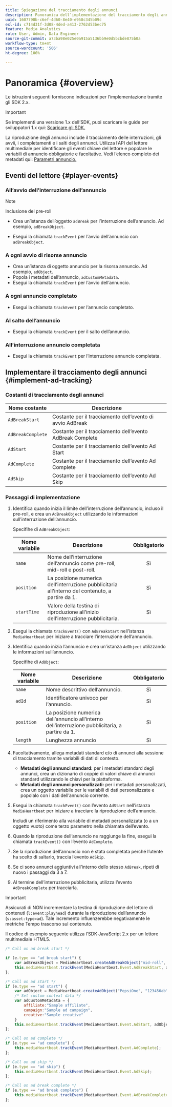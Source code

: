 ```yaml
---
title: Spiegazione del tracciamento degli annunci
description: Panoramica dell’implementazione del tracciamento degli annunci con Media SDK.
uuid: 1607798b-c6ef-4d60-8e40-e958c345b09c
exl-id: c714d31f-3d08-4ded-a413-2762d53bec75
feature: Media Analytics
role: User, Admin, Data Engineer
source-git-commit: a73ba98e025e0a915a5136bb9e0d5bcbde875b0a
workflow-type: tm+mt
source-wordcount: '506'
ht-degree: 100%

---
```


# Panoramica {#overview}

Le istruzioni seguenti forniscono indicazioni per l’implementazione tramite gli SDK 2.x.

>[!IMPORTANT]
>
>Se implementi una versione 1.x dell’SDK, puoi scaricare le guide per sviluppatori 1.x qui: [Scaricare gli SDK.](/help/getting-started/download-sdks.md)

La riproduzione degli annunci include il tracciamento delle interruzioni, gli avvii, i completamenti e i salti degli annunci. Utilizza l’API del lettore multimediale per identificare gli eventi chiave del lettore e popolare le variabili di annuncio obbligatorie e facoltative. Vedi l’elenco completo dei metadati qui: [Parametri annuncio.](../../implementation/variables/ad-parameters.md)

## Eventi del lettore {#player-events}


### All’avvio dell’interruzione dell’annuncio

>[!NOTE]
>Inclusione del pre-roll

* Crea un’istanza dell’oggetto `adBreak` per l’interruzione dell’annuncio. Ad esempio, `adBreakObject`.

* Esegui la chiamata `trackEvent` per l’avvio dell’annuncio con `adBreakObject`.

### A ogni avvio di risorse annuncio

* Crea un’istanza di oggetto annuncio per la risorsa annuncio. Ad esempio, `adObject`.
* Popola i metadati dell’annuncio, `adCustomMetadata`.
* Esegui la chiamata `trackEvent` per l’avvio dell’annuncio.

### A ogni annuncio completato

* Esegui la chiamata `trackEvent` per l’annuncio completato.

### Al salto dell’annuncio

* Esegui la chiamata `trackEvent` per il salto dell’annuncio.

### All’interruzione annuncio completata

* Esegui la chiamata `trackEvent` per l’interruzione annuncio completata.

## Implementare il tracciamento degli annunci {#implement-ad-tracking}

### Costanti di tracciamento degli annunci

| Nome costante | Descrizione   |
|---|---|
| `AdBreakStart` | Costante per il tracciamento dell’evento di avvio AdBreak |
| `AdBreakComplete` | Costante per il tracciamento dell’evento AdBreak Complete |
| `AdStart` | Costante per il tracciamento dell’evento Ad Start |
| `AdComplete` | Costante per il tracciamento dell’evento Ad Complete |
| `AdSkip` | Costante per il tracciamento dell’evento Ad Skip |

### Passaggi di implementazione

1. Identifica quando inizia il limite dell’interruzione dell’annuncio, incluso il pre-roll, e crea un `AdBreakObject` utilizzando le informazioni sull’interruzione dell’annuncio.

   Specifihe di `AdBreakObject`:

   | Nome variabile | Descrizione | Obbligatorio |
   | --- | --- | :---: |
   | `name` | Nome dell’interruzione dell’annuncio come pre-roll, mid-roll e post-roll. | Sì |
   | `position` | La posizione numerica dell’interruzione pubblicitaria all’interno del contenuto, a partire da 1. | Sì |
   | `startTime` | Valore della testina di riproduzione all’inizio dell’interruzione pubblicitaria. | Sì |

1. Esegui la chiamata `trackEvent()` con `AdBreakStart` nell’istanza `MediaHeartbeat` per iniziare a tracciare l’interruzione dell’annuncio.

1. Identifica quando inizia l’annuncio e crea un’istanza `AdObject` utilizzando le informazioni sull’annuncio.

   Specifihe di `AdObject`:

   | Nome variabile | Descrizione | Obbligatorio |
   | --- | --- | :---: |
   | `name` | Nome descrittivo dell’annuncio. | Sì |
   | `adId` | Identificatore univoco per l’annuncio. | Sì |
   | `position` | La posizione numerica dell’annuncio all’interno dell’interruzione pubblicitaria, a partire da 1. | Sì |
   | `length` | Lunghezza annuncio | Sì |

1. Facoltativamente, allega metadati standard e/o di annunci alla sessione di tracciamento tramite variabili di dati di contesto.

   * **Metadati degli annunci standard:** per i metadati standard degli annunci, crea un dizionario di coppie di valori chiave di annunci standard utilizzando le chiavi per la piattaforma.
   * **Metadati degli annunci personalizzati:** per i metadati personalizzati, crea un oggetto variabile per le variabili di dati personalizzate e popolalo con i dati dell’annuncio corrente.

1. Esegui la chiamata `trackEvent()` con l’evento `AdStart` nell’istanza `MediaHeartbeat` per iniziare a tracciare la riproduzione dell’annuncio.

   Includi un riferimento alla variabile di metadati personalizzata (o a un oggetto vuoto) come terzo parametro nella chiamata dell’evento.

1. Quando la riproduzione dell’annuncio ne raggiunge la fine, esegui la chiamata `trackEvent()` con l’evento `AdComplete`.

1. Se la riproduzione dell’annuncio non è stata completata perché l’utente ha scelto di saltarlo, traccia l’evento `AdSkip`.
1. Se ci sono annunci aggiuntivi all’interno dello stesso `AdBreak`, ripeti di nuovo i passaggi da 3 a 7.
1. Al termine dell’interruzione pubblicitaria, utilizza l’evento `AdBreakComplete` per tracciarla.

>[!IMPORTANT]
>
>Assicurati di NON incrementare la testina di riproduzione del lettore di contenuti (`l:event:playhead`) durante la riproduzione dell’annuncio (`s:asset:type=ad`). Tale incremento influenzerebbe negativamente le metriche Tempo trascorso sul contenuto.

Il codice di esempio seguente utilizza l’SDK JavaScript 2.x per un lettore multimediale HTML5.

```js
/* Call on ad break start */

if (e.type == "ad break start") {
    var adBreakObject = MediaHeartbeat.createAdBreakObject("mid-roll", 2, 500);
    this.mediaHeartbeat.trackEvent(MediaHeartbeat.Event.AdBreakStart, adBreakObject);
};

/* Call on ad start */
if (e.type == "ad start") {
    var adObject = MediaHeartbeat.createAdObject("PepsiOne", "123456ab", 1, 30);
    /* Set custom context data */
    var adCustomMetadata = {
        affiliate:"Sample affiliate",
        campaign:"Sample ad campaign",
        creative:"Sample creative"
    }
    this.mediaHeartbeat.trackEvent(MediaHeartbeat.Event.AdStart, adObject, adCustomMetadata);
};

/* Call on ad complete */
if (e.type == "ad complete") {
    this.mediaHeartbeat.trackEvent(MediaHeartbeat.Event.AdComplete);
};

/* Call on ad skip */
if (e.type == "ad skip") {
    this.mediaHeartbeat.trackEvent(MediaHeartbeat.Event.AdSkip);
};

/* Call on ad break complete */
if (e.type == "ad break complete") {
    this.mediaHeartbeat.trackEvent(MediaHeartbeat.Event.AdBreakComplete);
};
```
